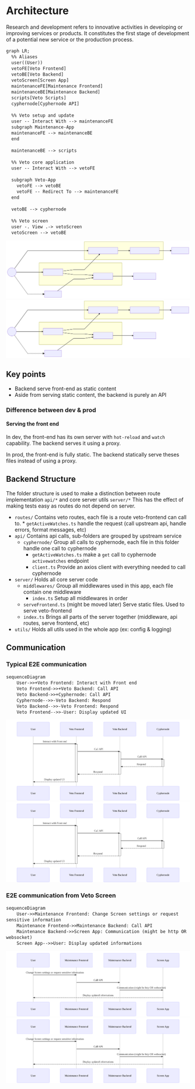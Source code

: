 # Architecture

Research and development refers to innovative activities in developing or improving services or products. It constitutes the first stage of development of a potential new service or the production process.

```mermaid
graph LR;
  %% Aliases
  user((User))
  vetoFE[Veto Frontend]
  vetoBE[Veto Backend]
  vetoScreen[Screen App]
  maintenanceFE[Maintenance Frontend]
  maintenanceBE[Maintenance Backend]
  scripts[Veto Scripts]
  cyphernode[Cyphernode API]

  %% Veto setup and update
  user -- Interact With --> maintenanceFE
  subgraph Maintenance-App
  maintenanceFE --> maintenanceBE
  end

  maintenanceBE --> scripts

  %% Veto core application
  user -- Interact With --> vetoFE

  subgraph Veto-App
    vetoFE --> vetoBE
    vetoFE -- Redirect To --> maintenanceFE
  end

  vetoBE --> cyphernode

  %% Veto screen
  user -. View .-> vetoScreen
  vetoScreen --> vetoBE
```

![Architecture](./graphs/arch.svg)
<img alt="Architecture" src="./graphs/arch.svg" />

## Key points

- Backend serve front-end as static content
- Aside from serving static content, the backend is purely an API

### Difference between dev & prod

#### Serving the front end

In dev, the front-end has its own server with `hot-reload` and `watch` capability. The backend serves it using a proxy.

In prod, the front-end is fully static. The backend statically serve theses files instead of using a proxy.

## Backend Structure

The folder structure is used to make a distinction between route implementation `api/*` and core server utils `server/*`
This has the effect of making tests easy as routes do not depend on server.

- `routes/` Contains veto routes, each file is a route veto-frontend can call to. \* `getActiveWatches.ts` handle the request (call upstream api, handle errors, format messages, etc)
- `api/` Contains api calls, sub-folders are grouped by upstream service
  - `cyphernode/` Group all calls to cyphernode, each file in this folder handle one call to cyphernode
    - `getActiveWatches.ts` make a `get` call to cyphernode `activewatches` endpoint
    - `client.ts` Provide an axios client with everything needed to call cyphernode
- `server/` Holds all core server code
  - `middlewares/` Group all middlewares used in this app, each file contain one middleware
    - `index.ts` Setup all middlewares in order
  - `serveFrontend.ts` (might be moved later) Serve static files. Used to serve veto-frontend
  - `index.ts` Brings all parts of the server together (middleware, api routes, serve frontend, etc)
- `utils/` Holds all utils used in the whole app (ex: config & logging)

## Communication

### Typical E2E communication

```mermaid
sequenceDiagram
    User->>+Veto Frontend: Interact with Front end
    Veto Frontend->>+Veto Backend: Call API
    Veto Backend->>+Cyphernode: Call API
    Cyphernode-->>-Veto Backend: Respond
    Veto Backend-->>-Veto Frontend: Respond
    Veto Frontend-->>-User: Display updated UI
```

![Typical End To End Veto App](./graphs/e2e-veto.svg)
<img alt="Typical End To End Veto App" src="./graphs/e2e-veto.svg" />

### E2E communication from Veto Screen

```mermaid
sequenceDiagram
    User->>Maintenance Frontend: Change Screen settings or request sensitive information
    Maintenance Frontend->>Maintenance Backend: Call API
    Maintenance Backend->>Screen App: Communication (might be http OR websocket)
    Screen App-->>User: Display updated informations
```

![End To End Screen App communication](./graphs/e2e-screen.svg)
<img alt="End To End Screen App communication" src="./graphs/e2e-screen.svg" />
